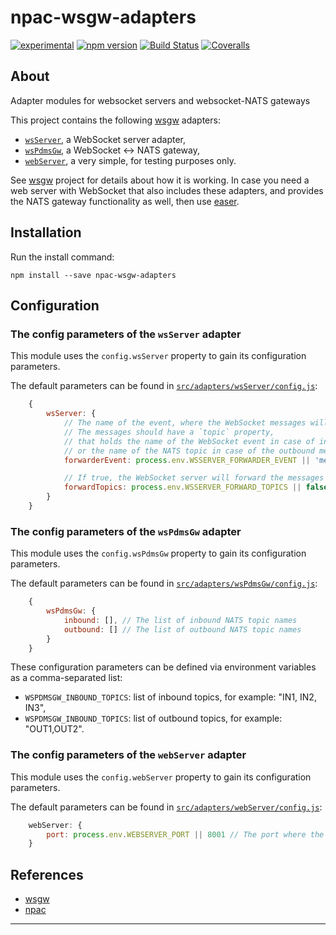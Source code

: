 npac-wsgw-adapters
==================

[![experimental](http://badges.github.io/stability-badges/dist/experimental.svg)](http://github.com/badges/stability-badges)
[![npm version][npm-badge]][npm-url]
[![Build Status][travis-badge]][travis-url]
[![Coveralls][BadgeCoveralls]][Coveralls]

## About

Adapter modules for websocket servers and websocket-NATS gateways

This project contains the following  [wsgw](https://github.com/tombenke/wsgw) adapters:

- [`wsServer`](src/adapters/wsServer/), a WebSocket server adapter,
- [`wsPdmsGw`](src/adapters/wsPdmsGw/), a WebSocket <-> NATS gateway,
- [`webServer`](src/adapters/webServer/), a very simple, for testing purposes only.

See [wsgw](https://github.com/tombenke/wsgw) project for details about how it is working.
In case you need a web server with WebSocket that also includes these adapters,
and provides the NATS gateway functionality as well, then use [easer](https://www.npmjs.com/package/easer).

## Installation

Run the install command:

    npm install --save npac-wsgw-adapters

## Configuration

### The config parameters of the `wsServer` adapter

This module uses the `config.wsServer` property to gain its configuration parameters.

The default parameters can be found in [`src/adapters/wsServer/config.js`](src/adapters/wsServer/config.js):

```JavaScript
    {
        wsServer: {
            // The name of the event, where the WebSocket messages will be sent for forwarding
            // The messages should have a `topic` property,
            // that holds the name of the WebSocket event in case of inbound messages,
            // or the name of the NATS topic in case of the outbound messages.
            forwarderEvent: process.env.WSSERVER_FORWARDER_EVENT || 'message',

            // If true, the WebSocket server will forward the messages to the target topic
            forwardTopics: process.env.WSSERVER_FORWARD_TOPICS || false
        }
    }
```

### The config parameters of the `wsPdmsGw` adapter

This module uses the `config.wsPdmsGw` property to gain its configuration parameters.

The default parameters can be found in [`src/adapters/wsPdmsGw/config.js`](src/adapters/wsPdmsGw/config.js):

```JavaScript
    {
        wsPdmsGw: {
            inbound: [], // The list of inbound NATS topic names
            outbound: [] // The list of outbound NATS topic names
        }
    }
```

These configuration parameters can be defined via environment variables as a comma-separated list:
- `WSPDMSGW_INBOUND_TOPICS`: list of inbound topics, for example: "IN1, IN2, IN3",
- `WSPDMSGW_INBOUND_TOPICS`: list of outbound topics, for example: "OUT1,OUT2".


### The config parameters of the `webServer` adapter

This module uses the `config.webServer` property to gain its configuration parameters.

The default parameters can be found in [`src/adapters/webServer/config.js`](src/adapters/webServer/config.js):

```JavaScript
    webServer: {
        port: process.env.WEBSERVER_PORT || 8001 // The port where the WebSocket server will listen
    }
```

## References

- [wsgw](https://github.com/tombenke/wsgw)
- [npac](http://tombenke.github.io/npac)

---

[npm-badge]: https://badge.fury.io/js/npac-wsgw-adapters.svg
[npm-url]: https://badge.fury.io/js/npac-wsgw-adapters
[travis-badge]: https://api.travis-ci.org/tombenke/npac-wsgw-adapters.svg
[travis-url]: https://travis-ci.org/tombenke/npac-wsgw-adapters
[Coveralls]: https://coveralls.io/github/tombenke/npac-wsgw-adapters?branch=master
[BadgeCoveralls]: https://coveralls.io/repos/github/tombenke/npac-wsgw-adapters/badge.svg?branch=master
